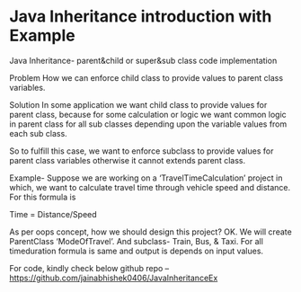 # Java Inheritance introduction with Example
Java Inheritance- parent&amp;child or super&amp;sub class code implementation 

Problem
How we can enforce child class to provide values to parent class variables.

Solution
In some application we want child class to provide values for parent class, because for some calculation or logic we want common logic in parent class for all sub classes depending upon the variable values from each sub class.

So to fulfill this case, we want to enforce subclass to provide values for parent class variables otherwise it cannot extends parent class.

Example-
Suppose we are working on a ‘TravelTimeCalculation’ project in which, we want to calculate travel time through vehicle speed and distance. 
For this formula is

Time = Distance/Speed

As per oops concept, how we should design this project?
OK.
We will create ParentClass ‘ModeOfTravel’.
And subclass- Train, Bus, & Taxi.
For all timeduration formula is same and output is depends on input values.

For code, kindly check below github repo –
	https://github.com/jainabhishek0406/JavaInheritanceEx

 



